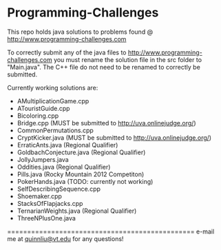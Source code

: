 Programming-Challenges
======================
This repo holds java solutions to problems found @  http://www.programming-challenges.com

To correctly submit any of the java files to http://www.programming-challenges.com you must rename the solution file in the src folder to "Main.java".
The C++ file do not need to be renamed to correctly be submitted.

Currently working solutions are:
  + AMultiplicationGame.cpp
  + ATouristGuide.cpp
  + Bicoloring.cpp
  + Bridge.cpp (MUST be submitted to http://uva.onlinejudge.org/)
  + CommonPermutations.cpp
  + CryptKicker.java (MUST be submitted to http://uva.onlinejudge.org/)
  + ErraticAnts.java (Regional Qualifier)
  + GoldbachConjecture.java (Regional Qualifier)
  + JollyJumpers.java
  + Oddities.java (Regional Qualifier)
  + Pills.java (Rocky Mountain 2012 Competiton)
  + PokerHands.java (TODO: currently not working)
  + SelfDescribingSequence.cpp
  + Shoemaker.cpp
  + StacksOfFlapjacks.cpp
  + TernarianWeights.java (Regional Qualifier)
  + ThreeNPlusOne.java

===============================================
e-mail me at quinnliu@vt.edu for any questions!